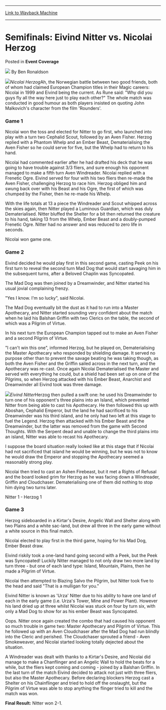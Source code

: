 
---
[Link to Wayback Machine](https://web.archive.org/web/20220521171158/https://magic.wizards.com/en/articles/archive/event-coverage/semifinals-eivind-nitter-vs-nicolai-herzog-2000-01-01)

[_metadata_:author]:- "Ben Ronaldson"
[_metadata_:description]:- "Nicolai HerzogAh, the Norwegian battle between two good friends, both of whom had claimed European Champion titles in their Magic careers: Nicolai in 1999 and Eivind being the current. As Rune said: `Why did you guys fly all the way here just to play each other?` The whole match was conducted in good humour as both players insisted on quoting John Malkovich's character from"
[_metadata_:generator]:- "Drupal 7 (http://drupal.org)"
[_metadata_:node]:- "743571"
[_metadata_:publish_date]:- "2000-01-01"
[_metadata_:source]:- "div-main-content"
[_metadata_:title]:- "Semifinals: Eivind Nitter vs. Nicolai Herzog"
[_metadata_:wayback_capture_timestamp]:- "2022-05-21 17:11:58"
[_metadata_:wayback_raw_url]:- "https://web.archive.org/web/20220521171158id_/https://magic.wizards.com/en/articles/archive/event-coverage/semifinals-eivind-nitter-vs-nicolai-herzog-2000-01-01"
[_metadata_:wayback_url]:- "https://magic.wizards.com/en/articles/archive/event-coverage/semifinals-eivind-nitter-vs-nicolai-herzog-2000-01-01"
---


Semifinals: Eivind Nitter vs. Nicolai Herzog
============================================



 Posted in **Event Coverage**







![](https://media.magic.wizards.com/styles/auth_small/public/generic-avatar-150_157.png)
By Ben Ronaldson











![](https://media.magic.wizards.com/image_legacy_migration/sideboard/images/GPVIE01/860.jpg)*Nicolai Herzog*Ah, the Norwegian battle between two good friends, both of whom had claimed European Champion titles in their Magic careers: Nicolai in 1999 and Eivind being the current. As Rune said: "Why did you guys fly all the way here just to play each other?" The whole match was conducted in good humour as both players insisted on quoting John Malkovich's character from the film 'Rounders'.


### Game 1


Nicolai won the toss and elected for Nitter to go first, who launched into play with a turn two Cephalid Scout, followed by an Aven Fisher. Herzog replied with a Phantom Whelp and an Ember Beast, Dematerialising the Aven Fisher so he could serve for five, but the Whelp had to return to his hand.


Nicolai had commented earlier after he had drafted his deck that he was going to have trouble against 3/3 fliers, and sure enough his opponent managed to make a fifth turn Aven Windreader. Nicolai replied with a Frenetic Ogre. Eivind served for four with his two fliers then re-made the Aven Fisher, challenging Herzog to race him. Herzog obliged him and swung back over with his Beast and his Ogre, the first of which was chumped by the Fisher, then he re-made his Whelp.


With the life totals at 13 a piece the Windreader and Scout whipped across the skies again, then Nitter played a Luminous Guardian, which was duly Dematerialised. Nitter bluffed the Shelter for a bit then returned the creature to his hand, taking 13 from the Whelp, Ember Beast and a doubly-pumped Frenetic Ogre. Nitter had no answer and was reduced to zero life in seconds.


Nicolai won game one.


### Game 2


Eivind decided he would play first in this second game, casting Peek on his first turn to reveal the second turn Mad Dog that would start savaging him in the subsequent turns, after a Beloved Chaplin was Syncopated.


The Mad Dog was then joined by a Dreamwinder, and Nitter started his usual jovial complaining frenzy.


"Yes I know. I'm so lucky", said Nicolai.


The Mad Dog eventually bit the dust as it had to run into a Master Apothecary, and Nitter started sounding very confident about the match when he laid his Balshan Griffin with two Clerics on the table, the second of which was a Pilgrim of Virtue.


In his next turn the European Champion tapped out to make an Aven Fisher and a second Pilgrim of Virtue.


"I can't win this one", informed Herzog, but he played on, Dematerialising the Master Apothecary who responded by shielding damage. It served no purpose other than to prevent the savage beating he was taking though, as both the Aven Fisher and the Griffin sailed across in the next turn, and the Apothecary was re-cast. Once again Nicolai Dematerialised the Master and served with everything he could, but a shield had been set up on one of the Pilgrims, so when Herzog attacked with his Ember Beast, Anarchist and Dreamwinder all Eivind took was three damage.


![](https://media.magic.wizards.com/image_legacy_migration/sideboard/images/GPVIE01/861.jpg)*Eivind Nitter*Herzog then pulled a swift one: he used his Dreamwinder to turn one of his opponent's three plains into an Island, which prevented Nitter from being able to cast his Apothecary. He then followed this up with Aboshan, Cephalid Emperor, but the land he had sacrificed to his Dreamwinder was his third island, and he only had two left at this stage to fuel the Legend. Herzog then attacked with his Ember Beast and the Dreamwinder, but the latter was removed from the game with Second Thoughts. With the Serpent dead and unable to change the third plains into an island, Nitter was able to recast his Apothecary.


I suppose the board situation really looked like at this stage that if Nicolai had not sacrificed that island he would be winning, but he was not to know he would draw the Emperor and stopping the Apothecary seemed a reasonably strong play.


Nicolai then tried to cast an Ashen Firebeast, but it met a Rights of Refusal and the board looked grim for Herzog as he was facing down a Windreader, Griffin and Cloudchaser. Dematerialising one of them did nothing to stop him dying two turns later.


Nitter 1 - Herzog 1


### Game 3


Herzog sideboarded in a Kirtar's Desire, Angelic Wall and Shelter along with two Plains and a white sac-land, but drew all three in the early game without a white source in this final match.


Nicolai elected to play first in the third game, hoping for his Mad Dog, Ember Beast draw.


Eivind riskily took a one-land hand going second with a Peek, but the Peek was Syncopated! Luckily Nitter managed to not only draw two more land by turn three - but one of each land type: Island, Mountain, Plains, then he made a Pilgrim of Virtue.


Nicolai then attempted to Blazing Salvo the Pilgrim, but Nitter took five to the head and said "That is a mulligan for you."


Eivind Nitter is known as 'Urza' Nitter due to his ability to have one land of each in the early game (i.e. Urza's Tower, Mine and Power Plant). However his land dried up at three whilst Nicolai was stuck on four by turn six, with only a Mad Dog to show for as his ember Beast was Syncopated.


Oops. Nitter once again created the combo that had caused his opponent so much trouble in game two: Master Apothecary and Pilgrim of Virtue. This he followed up with an Aven Cloudchaser after the Mad Dog had run blindly into the Cleric and perished. The Cloudchaser sprouted a friend - Aven Smokeweaver, and Nicolai started looking totally dejected about the situation.


A Windreader was dealt with thanks to a Kirtar's Desire, and Nicolai did manage to make a Chanflinger and an Angelic Wall to hold the beats for a while, but the fliers kept coming and coming - joined by a Balshan Griffin. In the last turn of the match Eivind decided to attack not just with three fliers, but also the Master Apothecary. Before declaring blockers Herzog cast a Shelter on his Chainflinger and tried to hold off the onslaught, but the Pilgrim of Virtue was able to stop anything the flinger tried to kill and the match was won.


**Final Result:** Nitter won 2-1.







